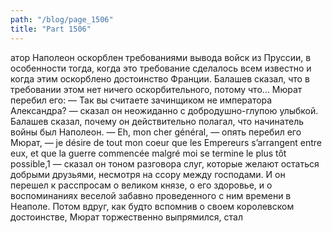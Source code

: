 ```yaml
---
path: "/blog/page_1506"
title: "Part 1506"
---
```


атор Наполеон оскорблен требованиями вывода войск из Пруссии, в особенности тогда, когда это требование сделалось всем известно и когда этим оскорблено достоинство Франции. Балашев сказал, что в требовании этом нет ничего оскорбительного, потому что... Мюрат перебил его:
— Так вы считаете зачинщиком не императора Александра? — сказал он неожиданно с добродушно-глупою улыбкой.
Балашев сказал, почему он действительно полагал, что начинатель войны был Наполеон.
— Eh, mon cher général, — опять перебил его Мюрат, — je désire de tout mon coeur que les Empereurs s’arrangent entre eux, et que la guerre commencée malgré moi se termine le plus tôt possible,1 — сказал он тоном разговора слуг, которые желают остаться добрыми друзьями, несмотря на ссору между господами. И он перешел к расспросам о великом князе, о его здоровье, и о воспоминаниях веселой забавно проведенного с ним времени в Неаполе. Потом вдруг, как будто вспомнив о своем королевском достоинстве, Мюрат торжественно выпрямился, стал 
